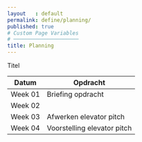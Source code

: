 ```yaml
---
layout   : default
permalink: define/planning/
published: true
# Custom Page Variables
# ─────────────────────
title: Planning
---
```


Titel


|Datum|Opdracht|       
|-----|--------|
|   Week 01   |   Briefing opdracht  |
|   Week 02   |   
|   Week 03   |   Afwerken elevator pitch
|   Week 04   |   Voorstelling elevator pitch      
